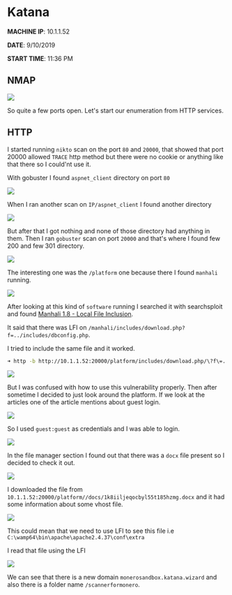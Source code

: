 # Katana

__MACHINE IP__: 10.1.1.52

__DATE__: 9/10/2019

__START TIME__: 11:36 PM

## NMAP

![](images/nmap.png)

So quite a few ports open. Let's start our enumeration from HTTP services.

## HTTP

I started running `nikto` scan on the port `80` and `20000`, that showed that port 20000 allowed `TRACE` http method but there were no cookie or anything like that there so I could'nt use it.

With gobuster I found `aspnet_client` directory on port `80`

![](images/gobuster.png)

When I ran another scan on `IP/aspnet_client` I found another directory

![](images/gobust1.png)

But after that I got nothing and none of those directory had anything in them.
Then I ran `gobuster` scan on port `20000` and that's where I found few 200 and few 301 directory.

![](images/gobust2.png)

The interesting one was the `/platform` one because there I found `manhali` running.

![](images/manhali.png)

After looking at this kind of `software` running I searched it with searchsploit and found [Manhali 1.8 - Local File Inclusion](https://www.exploit-db.com/exploits/21418).

It said that there was LFI on `/manhali/includes/download.php?f=../includes/dbconfig.php`.

I tried to include the same file and it worked.

```bash
➜ http -b http://10.1.1.52:20000/platform/includes/download.php/\?f\=../includes/dbconfig.php
```

![](images/lfi.png)

But I was confused with how to use this vulnerability properly. Then after sometime I decided to just look around the platform. If we look at the articles one of the article mentions about guest login.

![](images/article.png)

So I used `guest:guest` as credentials and I was able to login.

![](images/guest-login.png)

In the file manager section I found out that there was a `docx` file present so I decided to check it out.

![](images/docx.png)

I downloaded the file from `10.1.1.52:20000/platform//docs/1k8iiljeqocbyl55t185hzmg.docx` and it had some information about some vhost file.

![](images/info.png)

This could mean that we need to use LFI to see this file i.e `C:\wamp64\bin\apache\apache2.4.37\conf\extra`

I read that file using the LFI

![](images/vhosts.png)

We can see that there is a new domain `monerosandbox.katana.wizard` and also there is a folder name `/scannerformonero`.


